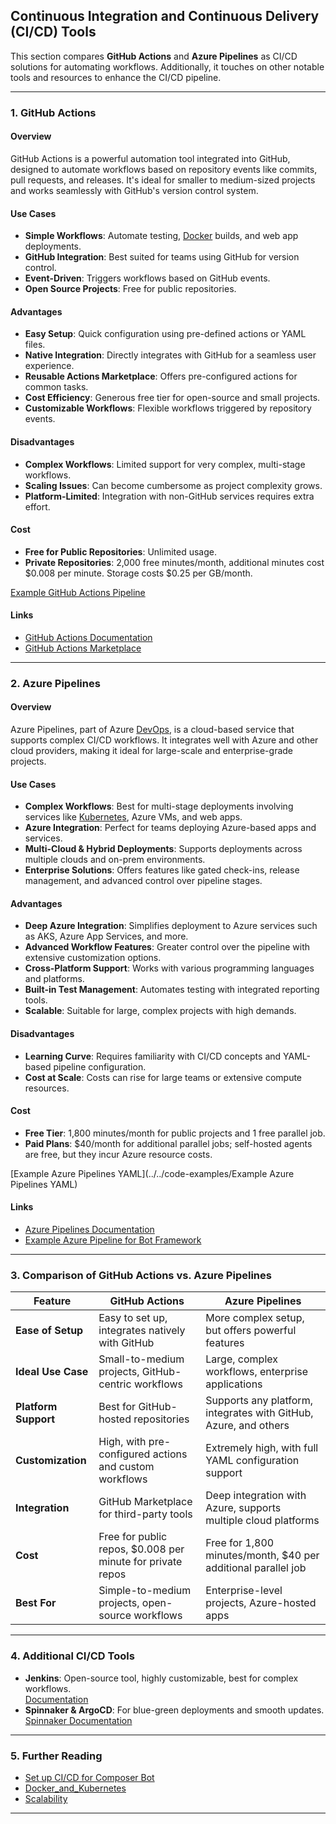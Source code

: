 ## **Continuous Integration and Continuous Delivery (CI/CD) Tools**

This section compares **GitHub Actions** and **Azure Pipelines** as CI/CD solutions for automating workflows. Additionally, it touches on other notable tools and resources to enhance the CI/CD pipeline.

---

### **1. GitHub Actions**

#### **Overview**

GitHub Actions is a powerful automation tool integrated into GitHub, designed to automate workflows based on repository events like commits, pull requests, and releases. It's ideal for smaller to medium-sized projects and works seamlessly with GitHub's version control system.

#### **Use Cases**

- **Simple Workflows**: Automate testing, [Docker](Data_science_lab/dsl_chatbot_devops/docs/Containerization_and_Deployment/Docker_and_Kubernetes.md) builds, and web app deployments.
- **GitHub Integration**: Best suited for teams using GitHub for version control.
- **Event-Driven**: Triggers workflows based on GitHub events.
- **Open Source Projects**: Free for public repositories.

#### **Advantages**

- **Easy Setup**: Quick configuration using pre-defined actions or YAML files.
- **Native Integration**: Directly integrates with GitHub for a seamless user experience.
- **Reusable Actions Marketplace**: Offers pre-configured actions for common tasks.
- **Cost Efficiency**: Generous free tier for open-source and small projects.
- **Customizable Workflows**: Flexible workflows triggered by repository events.

#### **Disadvantages**

- **Complex Workflows**: Limited support for very complex, multi-stage workflows.
- **Scaling Issues**: Can become cumbersome as project complexity grows.
- **Platform-Limited**: Integration with non-GitHub services requires extra effort.

#### **Cost**

- **Free for Public Repositories**: Unlimited usage.
- **Private Repositories**: 2,000 free minutes/month, additional minutes cost $0.008 per minute. Storage costs $0.25 per GB/month.

[Example GitHub Actions Pipeline](../../code-examples/Example%20GitHub%20Actions%20Pipeline.md)

#### **Links**

- [GitHub Actions Documentation](https://docs.github.com/en/actions)
- [GitHub Actions Marketplace](https://github.com/marketplace?type=actions)

---

### **2. Azure Pipelines**

#### **Overview**

Azure Pipelines, part of Azure [DevOps](Data_science_lab/dsl_chatbot_devops/docs/Azure_Overview/Microsoft%20Azure%20DevOps%20Tools%20and%20Resources.md), is a cloud-based service that supports complex CI/CD workflows. It integrates well with Azure and other cloud providers, making it ideal for large-scale and enterprise-grade projects.

#### **Use Cases**

- **Complex Workflows**: Best for multi-stage deployments involving services like [Kubernetes](Data_science_lab/dsl_chatbot_devops/code-examples/Example%20Deployment%20on%20Azure%20Kubernetes%20Service%20(AKS).md#Kubernetes%20deployment), Azure VMs, and web apps.
- **Azure Integration**: Perfect for teams deploying Azure-based apps and services.
- **Multi-Cloud & Hybrid Deployments**: Supports deployments across multiple clouds and on-prem environments.
- **Enterprise Solutions**: Offers features like gated check-ins, release management, and advanced control over pipeline stages.

#### **Advantages**

- **Deep Azure Integration**: Simplifies deployment to Azure services such as AKS, Azure App Services, and more.
- **Advanced Workflow Features**: Greater control over the pipeline with extensive customization options.
- **Cross-Platform Support**: Works with various programming languages and platforms.
- **Built-in Test Management**: Automates testing with integrated reporting tools.
- **Scalable**: Suitable for large, complex projects with high demands.

#### **Disadvantages**

- **Learning Curve**: Requires familiarity with CI/CD concepts and YAML-based pipeline configuration.
- **Cost at Scale**: Costs can rise for large teams or extensive compute resources.

#### **Cost**

- **Free Tier**: 1,800 minutes/month for public projects and 1 free parallel job.
- **Paid Plans**: $40/month for additional parallel jobs; self-hosted agents are free, but they incur Azure resource costs.

[Example Azure Pipelines YAML](../../code-examples/Example Azure Pipelines YAML)

#### **Links**

- [Azure Pipelines Documentation](https://learn.microsoft.com/en-us/azure/devops/pipelines/)
- [Example Azure Pipeline for Bot Framework](https://learn.microsoft.com/en-us/composer/how-to-cicd)

---

### **3. Comparison of GitHub Actions vs. Azure Pipelines**

|**Feature**|**GitHub Actions**|**Azure Pipelines**|
|---|---|---|
|**Ease of Setup**|Easy to set up, integrates natively with GitHub|More complex setup, but offers powerful features|
|**Ideal Use Case**|Small-to-medium projects, GitHub-centric workflows|Large, complex workflows, enterprise applications|
|**Platform Support**|Best for GitHub-hosted repositories|Supports any platform, integrates with GitHub, Azure, and others|
|**Customization**|High, with pre-configured actions and custom workflows|Extremely high, with full YAML configuration support|
|**Integration**|GitHub Marketplace for third-party tools|Deep integration with Azure, supports multiple cloud platforms|
|**Cost**|Free for public repos, $0.008 per minute for private repos|Free for 1,800 minutes/month, $40 per additional parallel job|
|**Best For**|Simple-to-medium projects, open-source workflows|Enterprise-level projects, Azure-hosted apps|

---

### **4. Additional CI/CD Tools**

- **Jenkins**: Open-source tool, highly customizable, best for complex workflows.  
    [Documentation](https://www.jenkins.io/doc/)
- **Spinnaker & ArgoCD**: For blue-green deployments and smooth updates.  
    [Spinnaker Documentation](https://www.spinnaker.io/)

---

### **5. Further Reading**

- [Set up CI/CD for Composer Bot](https://learn.microsoft.com/en-us/composer/how-to-cicd)
- [Docker_and_Kubernetes](../Containerization_and_Deployment/Docker_and_Kubernetes)
- [Scalability](../Containerization_and_Deployment/Scalability)
---
